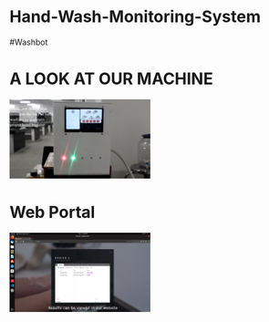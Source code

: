 # Hand-Wash-Monitoring-System
#Washbot

# A LOOK AT OUR MACHINE<br>
<img src="machine.png" width="49%" />

# Web Portal<br>
<img src="site.png" width="49%" />

